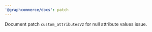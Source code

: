 ```yaml
---
'@graphcommerce/docs': patch
---
```


Document patch `custom_attributesV2` for null attribute values issue.
